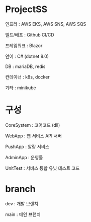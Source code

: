 # ProjectSS

인프라 : AWS EKS, AWS SNS, AWS SQS

빌드/배포 : Github CI/CD

프레임워크 : Blazor

언어 : C# (dotnet 8.0)

DB : mariaDB, redis

컨테이너 : k8s, docker

기타 : minikube



# 구성
CoreSystem : 코어코드 (dll)

WebApp : 웹 서비스 API 서버

PushApp : 알람 서비스

AdminApp : 운영툴

UnitTest : 서비스 통합 유닛 테스트 코드



# branch
dev : 개발 브랜치

main : 메인 브랜치


